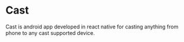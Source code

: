 # Cast
Cast is android app developed in react native for casting anything from phone to any cast supported device.
